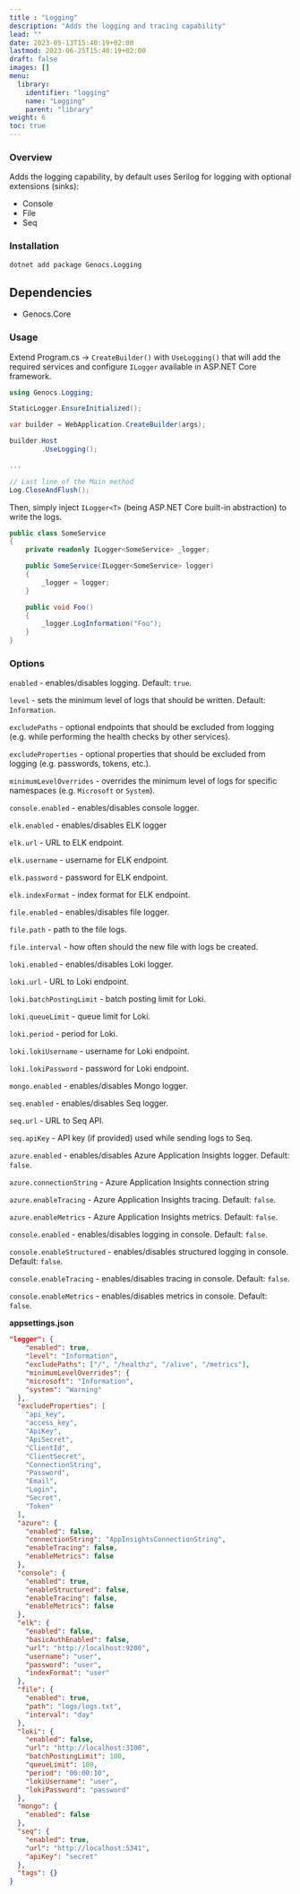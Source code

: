 ```yaml
---
title : "Logging"
description: "Adds the logging and tracing capability"
lead: ""
date: 2023-05-13T15:40:19+02:00
lastmod: 2023-06-25T15:40:19+02:00
draft: false
images: []
menu:
  library:
    identifier: "logging"
    name: "Logging"
    parent: "library"
weight: 6
toc: true
---
```



### Overview
Adds the logging capability, by default uses Serilog for logging with optional extensions (sinks):

- Console
- File
- Seq


### Installation

``` bash
dotnet add package Genocs.Logging
```

## Dependencies

- Genocs.Core

### Usage

Extend Program.cs -> `CreateBuilder()` with `UseLogging()` that will add the required services and configure `ILogger` available in ASP.NET Core framework.

``` cs
using Genocs.Logging;

StaticLogger.EnsureInitialized();

var builder = WebApplication.CreateBuilder(args);

builder.Host
        .UseLogging();

...

// Last line of the Main method
Log.CloseAndFlush();
```

Then, simply inject `ILogger<T>` (being ASP.NET Core built-in abstraction) to write the logs.

``` cs
public class SomeService
{
    private readonly ILogger<SomeService> _logger;

    public SomeService(ILogger<SomeService> logger)
    {
        _logger = logger;
    }

    public void Foo()
    {
        _logger.LogInformation("Foo");
    }
}
```

### Options

`enabled` - enables/disables logging. Default: `true`.

`level` - sets the minimum level of logs that should be written. Default: `Information`.

`excludePaths` - optional endpoints that should be excluded from logging (e.g. while performing the health checks by other services).

`excludeProperties` - optional properties that should be excluded from logging (e.g. passwords, tokens, etc.).

`minimumLevelOverrides` - overrides the minimum level of logs for specific namespaces (e.g. `Microsoft` or `System`).

`console.enabled` - enables/disables console logger.

`elk.enabled` - enables/disables ELK logger

`elk.url` - URL to ELK endpoint.

`elk.username` - username for ELK endpoint.

`elk.password` - password for ELK endpoint.

`elk.indexFormat` - index format for ELK endpoint.

`file.enabled` - enables/disables file logger.

`file.path` - path to the file logs.

`file.interval` - how often should the new file with logs be created.

`loki.enabled` - enables/disables Loki logger.

`loki.url` - URL to Loki endpoint.

`loki.batchPostingLimit` - batch posting limit for Loki.

`loki.queueLimit` - queue limit for Loki.

`loki.period` - period for Loki.

`loki.lokiUsername` - username for Loki endpoint.

`loki.lokiPassword` - password for Loki endpoint.

`mongo.enabled` - enables/disables Mongo logger.

`seq.enabled` - enables/disables Seq logger.

`seq.url` - URL to Seq API.

`seq.apiKey` - API key (if provided) used while sending logs to Seq.

`azure.enabled` - enables/disables Azure Application Insights logger. Default: `false`.

`azure.connectionString` - Azure Application Insights connection string

`azure.enableTracing` - Azure Application Insights tracing. Default: `false`.

`azure.enableMetrics` - Azure Application Insights metrics. Default: `false`.

`console.enabled` - enables/disables logging in console. Default: `false`.

`console.enableStructured` - enables/disables structured logging in console. Default: `false`.

`console.enableTracing` - enables/disables tracing in console. Default: `false`.

`console.enableMetrics` - enables/disables metrics in console. Default: `false`.


**appsettings.json**

``` json
"logger": {
    "enabled": true,
    "level": "Information",
    "excludePaths": ["/", "/healthz", "/alive", "/metrics"],
    "minimumLevelOverrides": {
    "microsoft": "Information",
    "system": "Warning"
  },
  "excludeProperties": [
    "api_key",
    "access_key",
    "ApiKey",
    "ApiSecret",
    "ClientId",
    "ClientSecret",
    "ConnectionString",
    "Password",
    "Email",
    "Login",
    "Secret",
    "Token"
  ],
  "azure": {
    "enabled": false,
    "connectionString": "AppInsightsConnectionString",
    "enableTracing": false,
    "enableMetrics": false
  },
  "console": {
    "enabled": true,
    "enableStructured": false,
    "enableTracing": false,
    "enableMetrics": false
  },
  "elk": {
    "enabled": false,
    "basicAuthEnabled": false,
    "url": "http://localhost:9200",
    "username": "user",
    "password": "user",
    "indexFormat": "user"
  },
  "file": {
    "enabled": true,
    "path": "logs/logs.txt",
    "interval": "day"
  },
  "loki": {
    "enabled": false,
    "url": "http://localhost:3100",
    "batchPostingLimit": 100,
    "queueLimit": 100,
    "period": "00:00:10",
    "lokiUsername": "user",
    "lokiPassword": "password"
  },    
  "mongo": {
    "enabled": false
  },  
  "seq": {
    "enabled": true,
    "url": "http://localhost:5341",
    "apiKey": "secret"
  },
  "tags": {}
}
```
